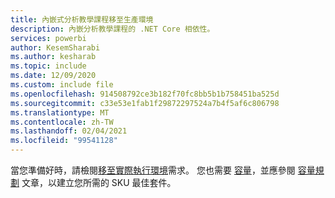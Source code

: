 ```yaml
---
title: 內嵌式分析教學課程移至生產環境
description: 內嵌分析教學課程的 .NET Core 相依性。
services: powerbi
author: KesemSharabi
ms.author: kesharab
ms.topic: include
ms.date: 12/09/2020
ms.custom: include file
ms.openlocfilehash: 914508792ce3b182f70fc8bb5b1b758451ba525d
ms.sourcegitcommit: c33e53e1fab1f29872297524a7b4f5af6c806798
ms.translationtype: MT
ms.contentlocale: zh-TW
ms.lasthandoff: 02/04/2021
ms.locfileid: "99541128"
---
```

當您準備好時，請檢閱[移至實際執行環境](../developer/embedded/move-to-production.md)需求。 您也需要 [容量](../developer/embedded/embedded-capacity.md)，並應參閱 [容量規劃](../developer/embedded/embedded-capacity-planning.md) 文章，以建立您所需的 SKU 最佳套件。
